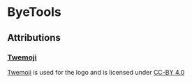 # ByeTools


## Attributions
### [Twemoji](https://twemoji.twitter.com/)
[Twemoji](https://twemoji.twitter.com/) is used for the logo and is  licensed under [CC-BY 4.0](https://creativecommons.org/licenses/by/4.0/)
